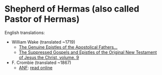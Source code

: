 # Shepherd of Hermas (also called Pastor of Hermas)

English translations:
* William Wake (translated ~1719)
	* [The Genuine Epistles of the Apostolical Fathers...](https://archive.org/details/genuineepistleso1719wake) 
	* [The Suppressed Gospels and Epistles of the Original New Testament of Jesus the Christ, volume. 9](http://www.gutenberg.org/ebooks/6515)
* F. Crombie (translated ~1867) 
	* [ANF](anf.html): [read online](http://www.ccel.org/ccel/schaff/anf02.ii.i.html)
